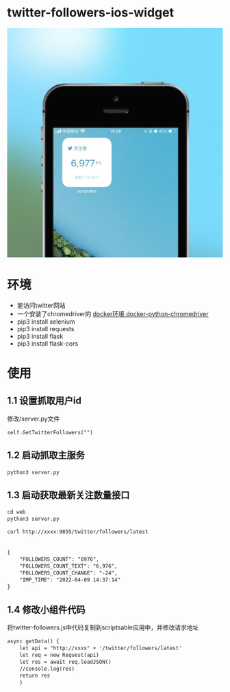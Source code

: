 # twitter-followers-ios-widget

![example](./Images/QQ图片20220409153253.jpg)

# 环境

- 能访问twitter网站
- 一个安装了chromedriver的
    [docker环境 docker-python-chromedriver](https://github.com/kmmiles/docker-python-chromedriver)
- pip3 install selenium
- pip3 install requests
- pip3 install flask
- pip3 install flask-cors

# 使用

## 1.1 设置抓取用户id
修改/server.py文件
```
self.GetTwitterFollowers("")
```

## 1.2 启动抓取主服务
```
python3 server.py
```

## 1.3 启动获取最新关注数量接口
```
cd web
python3 server.py
```

~~~
curl http://xxxx:9855/twitter/followers/latest


{
    "FOLLOWERS_COUNT": "6976", 
    "FOLLOWERS_COUNT_TEXT": "6,976", 
    "FOLLOWERS_COUNT_CHANGE": "-24", 
    "IMP_TIME": "2022-04-09 14:37:14"
}
~~~

## 1.4 修改小组件代码
将twitter-followers.js中代码复制到scriptsable应用中，并修改请求地址

~~~
async getData() {
    let api = "http://xxxx" + '/twitter/followers/latest'
    let req = new Request(api)
    let res = await req.loadJSON()
    //console.log(res)
    return res
    }
~~~
